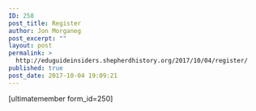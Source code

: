 ```yaml
---
ID: 258
post_title: Register
author: Jon Morganeg
post_excerpt: ""
layout: post
permalink: >
  http://eduguideinsiders.shepherdhistory.org/2017/10/04/register/
published: true
post_date: 2017-10-04 19:09:21
---
```

[ultimatemember form_id=250]